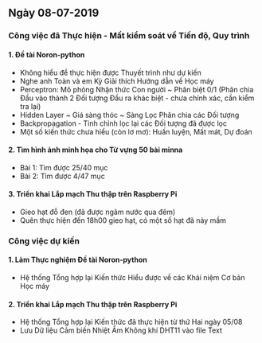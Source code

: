 ## Ngày 08-07-2019

### Công việc đã Thực hiện - Mất kiểm soát về Tiến độ, Quy trình

#### 1. Đề tài Noron-python

- Không hiểu để thực hiện được Thuyết trình như dự kiến
- Nghe anh Toàn và em Kỳ Giải thích Hướng dẫn về Học máy
 - Perceptron: Mô phỏng Nhận thức Con người ~ Phân biệt 0/1 (Phân chia Đầu vào thành 2 Đối tượng Đầu ra khác biệt - chưa chính xác, cần kiểm tra lại)
 - Hidden Layer ~ Giá sàng thóc ~ Sàng Lọc Phân chia các Đối tượng
 - Backpropagation - Tinh chỉnh lọc lại các Đối tượng đã được lọc
 - Một số kiến thức chưa hiểu (còn lơ mơ): Huấn luyện, Mất mát, Dự đoán

#### 2. Tìm hình ảnh minh họa cho Từ vựng 50 bài minna

- Bài 1: Tìm được 25/40 mục
- Bài 2: Tìm được 4/47 mục

#### 3. Triển khai Lắp mạch Thu thập trên Raspberry Pi

- Gieo hạt đỗ đen (đã được ngâm nước qua đêm)
- Quên thực hiện đến 18h00 gieo hạt, có một số hạt đã nảy mầm

### Công việc dự kiến

#### 1. Làm Thực nghiệm Đề tài Noron-python

- Hệ thống Tổng hợp lại Kiến thức Hiểu được về các Khái niệm Cơ bản Học máy

#### 2. Triển khai Lắp mạch Thu thập trên Raspberry Pi

- Hệ thống Tổng hợp lại Kiến thức đã thực hiện từ thứ Hai ngày 05/08
- Lưu Dữ liệu Cảm biến Nhiệt Ẩm Không khí DHT11 vào file Text

